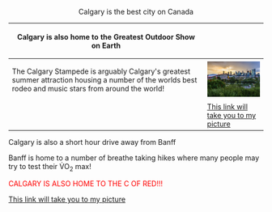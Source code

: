 <p align="center"
  <h1>Calgary is the best city on Canada</h1></p> 
  
| <p>Calgary is also home to the Greatest Outdoor Show on Earth</p> | |  
| ----------------------------------------------------------------- | ------------------------------------------------------------------- |
| <p>The Calgary Stampede is arguably Calgary's greatest summer attraction housing a number of the worlds best rodeo and music stars from around the world!</p> | <img src="Calgaryskyline.jpg" alt="tripsavvy.com" width="200"/> |
| | [This link will take you to my picture](PICTURES/Calgaryskyline.jpg) |

<p>Calgary is also a short hour drive away from Banff</p>

<p>Banff is home to a number of breathe taking hikes where many people may try to test their V&#x0307;O<sub>2</sub> max!</p>

<p style="color: red;">CALGARY IS ALSO HOME TO THE C OF RED!!!</p>

[This link will take you to my picture](PICTURES/Calgaryskyline.jpg) 

</body>
</html>
